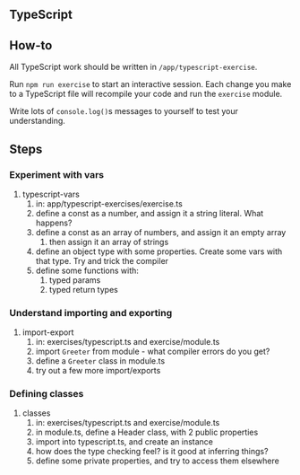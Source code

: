 ## TypeScript

## How-to

All TypeScript work should be written in `/app/typescript-exercise`.

Run `npm run exercise` to start an interactive session. Each change you make to a TypeScript file will recompile your code and run the `exercise` module.

Write lots of `console.log()`s messages to yourself to test your understanding.

## Steps

### Experiment with vars

1. typescript-vars 
	1. in: app/typescript-exercises/exercise.ts
	1. define a const as a number, and assign it a string literal. What happens?
	1. define a const as an array of numbers, and assign it an empty array
		1. then assign it an array of strings
	1. define an object type with some properties. Create some vars with that type. Try and trick the compiler
	1. define some functions with:
		1. typed params
		1. typed return types


### Understand importing and exporting

1. import-export
	1. in: exercises/typescript.ts and exercise/module.ts
	1. import `Greeter` from module - what compiler errors do you get?
	1. define a `Greeter` class in module.ts
	1. try out a few more import/exports


### Defining classes

1. classes
	1. in: exercises/typescript.ts and exercise/module.ts
	1. in module.ts, define a Header class, with 2 public properties
	1. import into typescript.ts, and create an instance
	1. how does the type checking feel? is it good at inferring things?
	1. define some private properties, and try to access them elsewhere
